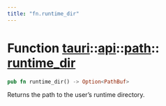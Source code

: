 ```yaml
---
title: "fn.runtime_dir"
---
```


# Function [tauri](/docs/api/rust/tauri/../../index.html)::​[api](/docs/api/rust/tauri/../index.html)::​[path](/docs/api/rust/tauri/index.html)::​[runtime_dir](/docs/api/rust/tauri/)

```rs
pub fn runtime_dir() -> Option<PathBuf>
```

Returns the path to the user’s runtime directory.
